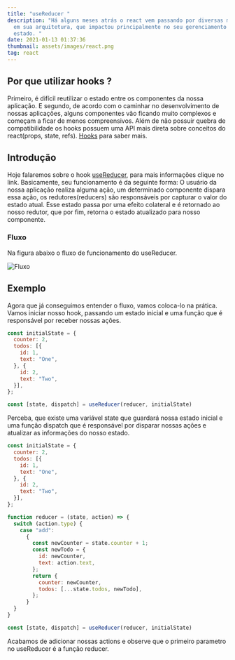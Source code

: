 ```yaml
---
title: "useReducer "
description: "Há alguns meses atrás o react vem passando por diversas melhorias
  em sua arquitetura, que impactou principalmente no seu gerenciamento de
  estado. "
date: 2021-01-13 01:37:36
thumbnail: assets/images/react.png
tag: react
---
```

## Por que utilizar hooks ?

Primeiro, é difícil reutilizar o estado entre os componentes da nossa aplicação. E segundo, de acordo com o caminhar no desenvolvimento de nossas aplicações, alguns componentes vão ficando muito complexos e começam a ficar de menos compreensivos. Além de não possuir quebra de compatibilidade os hooks possuem uma API mais direta sobre conceitos do react(props, state, refs). [Hooks](https://pt-br.reactjs.org/docs/hooks-intro.html#motivation) para saber mais.

## Introdução 

Hoje falaremos sobre o hook [useReducer](https://pt-br.reactjs.org/docs/hooks-reference.html#usereducer), para mais informações clique no link. Basicamente, seu funcionamento é da seguinte forma: O usuário da nossa aplicação realiza alguma ação, um determinado componente dispara essa ação, os redutores(reducers) são responsáveis por capturar o valor do estado atual. Esse estado passa por uma efeito colateral e é retornado ao nosso redutor, que por fim, retorna o estado atualizado para nosso componente. 

### Fluxo

Na figura abaixo o fluxo de funcionamento do useReducer.

![Fluxo](/assets/images/fluxo.png "Fluxo de funcionamento do hook useReducer")

## Exemplo

Agora que já conseguimos entender o fluxo, vamos coloca-lo na prática. Vamos iniciar nosso hook, passando um estado inicial e uma função que é responsável por receber nossas ações.

```jsx
const initialState = {
  counter: 2,
  todos: [{
    id: 1,
    text: "One",
  }, {
    id: 2,
    text: "Two",
  }],
};

const [state, dispatch] = useReducer(reducer, initialState)
```

Perceba, que existe uma variável state que guardará nossa estado inicial e uma função dispatch que é responsável por disparar nossas ações e atualizar as informações do nosso estado.

```jsx
const initialState = {
  counter: 2,
  todos: [{
    id: 1,
    text: "One",
  }, {
    id: 2,
    text: "Two",
  }],
};

function reducer = (state, action) => {
  switch (action.type) {
    case "add":
      {
        const newCounter = state.counter + 1;
        const newTodo = {
          id: newCounter,
          text: action.text,
        };
        return {
          counter: newCounter,
          todos: [...state.todos, newTodo],
        };
      }
  }
}

const [state, dispatch] = useReducer(reducer, initialState)
```

Acabamos de adicionar nossas actions e observe que o primeiro parametro no useReducer é a função reducer.
